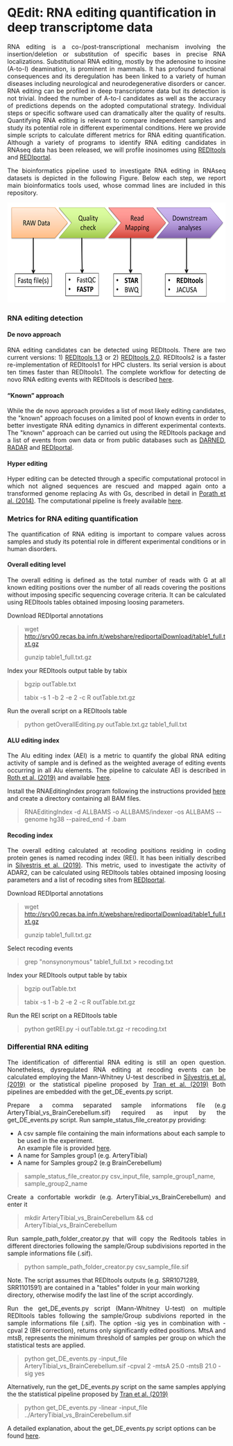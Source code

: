 <html xmlns="http://www.w3.org/1999/xhtml">
  <head>
    <meta http-equiv="Content-Type" content="text/html; charset=utf-8" />  
  </head>
  <body>
<div>
<h1>QEdit: RNA editing quantification in deep transcriptome data</h1>
</div> 
<p align="justify">
RNA editing is a co-/post-transcriptional mechanism involving the insertion/deletion or substitution of specific bases in precise RNA localizations. Substitutional RNA editing, mostly by the adenosine to inosine (A-to-I) deamination, is prominent in mammals.
It has profound functional consequences and its deregulation has been linked to a variety of human diseases including neurological and neurodegenerative disorders or cancer.
RNA editing can be profiled in deep transcriptome data but its detection is not trivial. Indeed the number of A-to-I candidates as well as the accuracy of predictions depends on the adopted computational strategy. Individual steps or specific software used can dramatically alter the quality of results.
Quantifying RNA editing is relevant to compare independent samples and study its potential role in different experimental conditions.
Here we provide simple scripts to calculate different metrics for RNA editing quantification.
Although a variety of programs to identify RNA editing candidates in RNAseq data has been released, we will profile inosinomes using <a href="https://github.com/BioinfoUNIBA/REDItools">REDItools</a> and <a href="http://srv00.recas.ba.infn.it/atlas/index.html">REDIportal</a>.
</p>
<p align="justify">The bioinformatics pipeline used to investigate RNA editing in RNAseq datasets is depicted in the following Figure. Below each step, we report main bioinformatics tools used, whose commad lines are included in this repository.
</p>  
<div align="center"><img src="fig1_qedit.jpg" height="231" width="600"></div>
<h3>RNA editing detection</h3>
<h4>De novo approach</h4>
<p align="justify">
RNA editing candidates can be detected using REDItools. There are two current versions: 1) <a href="https://github.com/BioinfoUNIBA/REDItools">REDItools 1.3</a> or 2) <a href="https://github.com/BioinfoUNIBA/REDItools2">REDItools 2.0</a>.
REDItools2 is a faster re-implementation of REDItools1 for HPC clusters. Its serial version is about ten times faster than REDItools1.
The complete workflow for detecting de novo RNA editing events with REDItools is described <a href="https://github.com/BioinfoUNIBA/REDItools#Nature%20Protocol%20scripts">here</a>.
</p>
<h4>“Known” approach</h4>
<p align="justify">While the de novo approach provides a list of most likely editing candidates, the "known" approach focuses on a limited pool of known events in order to better investigate RNA editing dynamics in different experimental contexts. The "known" approach can be carried out using the REDItools package and a list of events from own data or from public databases such as <a href="https://darned.ucc.ie/">DARNED</a>, <a href="http://rnaedit.com/">RADAR</a> and <a href="http://srv00.recas.ba.infn.it/atlas/index.html">REDIportal</a>.</p>

<h4>Hyper editing</h4>
<p align="justify">Hyper editing can be detected through a specific computational protocol in which not aligned sequences are rescued and mapped again onto a transformed genome replacing As with Gs, described in detail in <a href="https://www.ncbi.nlm.nih.gov/pubmed/25158696">Porath et al. (2014)</a>. The computational pipeline is freely available <a href="https://github.com/hagitpt/Hyper-editing">here</a>.

<h3>Metrics for RNA editing quantification</h3>
<p align="justify">The quantification of RNA editing is important to compare values across samples and study its potential role in different experimental conditions or in human disorders.</p>

<h4>Overall editing level</h4>
<p align="justify">The overall editing is defined as the total number of reads with G at all known editing positions over the number of all reads covering the positions without imposing specific sequencing coverage criteria. It can be calculated using REDItools tables obtained imposing loosing parameters.</p>

Download REDIportal annotations
>
> wget http://srv00.recas.ba.infn.it/webshare/rediportalDownload/table1_full.txt.gz
>
> gunzip table1_full.txt.gz
>
Index your REDItools output table by tabix
>
> bgzip outTable.txt
>
> tabix -s 1 -b 2 -e 2 -c R outTable.txt.gz
>
Run the overall script on a REDItools table
>
> python getOverallEditing.py outTable.txt.gz table1_full.txt

<h4>ALU editing index</h4>
<p align="justify">The Alu editing index (AEI) is a metric to quantify the global RNA editing activity of sample and is defined as the weighted average of editing events occurring in all Alu elements. The pipeline to calculate AEI is described in <a href="https://www.ncbi.nlm.nih.gov/pubmed/31636457">Roth et al. (2019)</a> and available <a href="https://github.com/a2iEditing/RNAEditingIndexer">here</a>.</p>

Install the RNAEditingIndex program following the instructions provided <a href="https://github.com/a2iEditing/RNAEditingIndexer">here</a> and create a directory containing all BAM files.
>
> RNAEditingIndex -d ALLBAMS -o ALLBAMS/indexer -os ALLBAMS --genome hg38 --paired_end -f .bam

<h4>Recoding index</h4>
<p align="justify">The overall editing calculated at recoding positions residing in coding protein genes is named recoding index (REI). It has been initially described in <a href="https://www.ncbi.nlm.nih.gov/pubmed/30760294">Silvestris et al. (2019)</a>. This metric, used to investigate the activity of ADAR2, can be calculated using REDItools tables obtained imposing loosing parameters and a list of recoding sites from <a href="http://srv00.recas.ba.infn.it/atlas/index.html">REDIportal</a>.</p>

Download REDIportal annotations
>
> wget http://srv00.recas.ba.infn.it/webshare/rediportalDownload/table1_full.txt.gz
>
> gunzip table1_full.txt.gz
>
Select recoding events
>
> grep "nonsynonymous" table1_full.txt > recoding.txt
>
Index your REDItools output table by tabix
>
> bgzip outTable.txt
>
> tabix -s 1 -b 2 -e 2 -c R outTable.txt.gz
>
Run the REI script on a REDItools table
>
> python getREI.py -i outTable.txt.gz -r recoding.txt

<h3>Differential RNA editing</h3>
<p align="justify">The identification of differential RNA editing is still an open question. Nonetheless, dysregulated RNA editing at recoding events can be calculated employing the Mann-Whitney U-test described in <a href="https://www.ncbi.nlm.nih.gov/pubmed/30760294">Silvestris et al. (2019)</a> or the statistical pipeline proposed by <a href="https://www.ncbi.nlm.nih.gov/pubmed/30559470">Tran et al. (2019)</a> 
Both pipelines are embedded with the get_DE_events.py script.</p>

<p align="justify"> Prepare a comma separated sample informations file (e.g ArteryTibial_vs_BrainCerebellum.sif) required as input by the get_DE_events.py script.
Run sample_status_file_creator.py providing:
<ul>
  <li>A csv sample file containing the main informations about each sample to be used in the experiment.<br>
    An example file is provided <a href="https://github.com/BioinfoUNIBA/QEdit/blob/master/Example_files/csv_input_file">here</a>.</li>
  <li>A name for Samples group1 (e.g. ArteryTibial) </li>
  <li>A name for Samples group2 (e.g BrainCerebellum) </li>
</ul>
</p> 

> sample_status_file_creator.py csv_input_file, sample_group1_name, sample_group2_name 

<p align="justify">Create a confortable workdir (e.g. ArteryTibial_vs_BrainCerebellum) and enter it</p>

> mkdir ArteryTibial_vs_BrainCerebellum && cd ArteryTibial_vs_BrainCerebellum

<p align="justify"> Run sample_path_folder_creator.py that will copy the Reditools tables in different directories following the sample/Group subdivisions reported in the sample informations file (.sif). </p>

> python sample_path_folder_creator.py csv_sample_file.sif

Note. The script assumes that REDItools outputs (e.g. SRR1071289, SRR1101591) are contained in a "tables" folder in your main working directory, otherwise modify the last line of the script accordingly.

<p align="justify">Run the get_DE_events.py script (Mann-Whitney U-test) on multiple REDItools tables following the sample/Group subdivions reported in the sample informations file (.sif). The option -sig yes in combination with -cpval 2 (BH correction), returns only significantly edited positions. MtsA and mtsB, represents the minimum threshold of samples per group on which the statistical tests are applied.</p>

> python get_DE_events.py -input_file ArteryTibial_vs_BrainCerebellum.sif  -cpval 2  -mtsA 25.0 -mtsB 21.0 -sig yes

Alternatively, run the get_DE_events.py script on the same samples applying the the statistical pipeline proposed by <a href="https://www.ncbi.nlm.nih.gov/pubmed/30559470">Tran et al. (2019)</a> 

> python get_DE_events.py -linear -input_file ../ArteryTibial_vs_BrainCerebellum.sif  

A detailed explanation, about the get_DE_events.py script options can be found <a href="https://github.com/BioinfoUNIBA/QEdit/blob/master/scripts/README.md"> here</a>.

</body>
</html>
